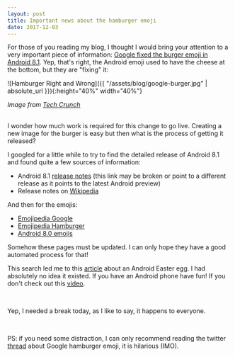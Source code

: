 ```yaml
---
layout: post
title: Important news about the hamburger emoji
date: 2017-12-03
---
```


For those of you reading my blog, I thought I would bring your attention to a very important piece of information: [Google fixed the burger emoji in Android 8.1](https://techcrunch.com/2017/11/28/whew-google-fixed-the-burger-emoji-in-android-8-1/). Yep, that's right, the Android emoji used to have the cheese at the bottom, but they are "fixing" it:

![Hamburger Right and Wrong]({{ "/assets/blog/google-burger.jpg" | absolute_url }}){:height="40%" width="40%"}

_Image from [Tech Crunch](https://techcrunch.com/2017/11/28/whew-google-fixed-the-burger-emoji-in-android-8-1/)_

<br/>
I wonder how much work is required for this change to go live. Creating a new image for the burger is easy but then what is the process of getting it released?

I googled for a little while to try to find the detailed release of Android 8.1 and found quite a few sources of information:
* Android 8.1 [release notes](https://developer.android.com/preview/api-overview.html) (this link may be broken or point to a different release as it points to the latest Android preview)
* Release notes on [Wikipedia](https://en.wikipedia.org/wiki/Android_version_history#Android_8.1_Oreo_.28API_27.29)

And then for the emojis:
* [Emojipedia Google](https://emojipedia.org/google/)
* [Emojipedia Hamburger](https://emojipedia.org/hamburger/)
* [Android 8.0 emojis](https://emojipedia.org/google/android-8.0/)

Somehow these pages must be updated. I can only hope they have a good automated process for that!

This search led me to this [article](http://www.androidpolice.com/2017/10/25/android-8-1-feature-spotlight-new-oreo-easter-egg-appears-double-stuf-form-octopus-remains/) about an Android Easter egg. I had absolutely no idea it existed. If you have an Android phone have fun! If you don't check out this [video](https://www.youtube.com/watch?v=_XCUyy6eIW8).

<br/>

Yep, I needed a break today, as I like to say, it happens to everyone.

<br/>

PS: if you need some distraction, I can only recommend reading the twitter [thread](https://twitter.com/baekdal/status/924312294439444480) about Google hamburger emoji, it is hilarious (IMO).

